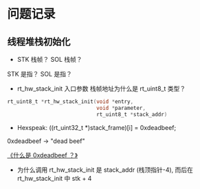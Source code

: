 # 问题记录


## 线程堆栈初始化

- STK 栈帧？ SOL 栈帧？

STK 是指？
SOL 是指？

- rt_hw_stack_init 入口参数 栈帧地址为什么是 rt_uint8_t 类型？

```c
rt_uint8_t *rt_hw_stack_init(void *entry,
                             void *parameter,
                             rt_uint8_t *stack_addr)
```


- Hexspeak: ((rt_uint32_t *)stack_frame)[i] = 0xdeadbeef;

0xdeadbeef -> "dead beef"

[《什么是 0xdeadbeef ？》](https://blog.csdn.net/weixin_43921239/article/details/103295616)


- 为什么调用 rt_hw_stack_init 是 stack_addr (栈顶指针-4), 而后在 rt_hw_stack_init 中 stk + 4
